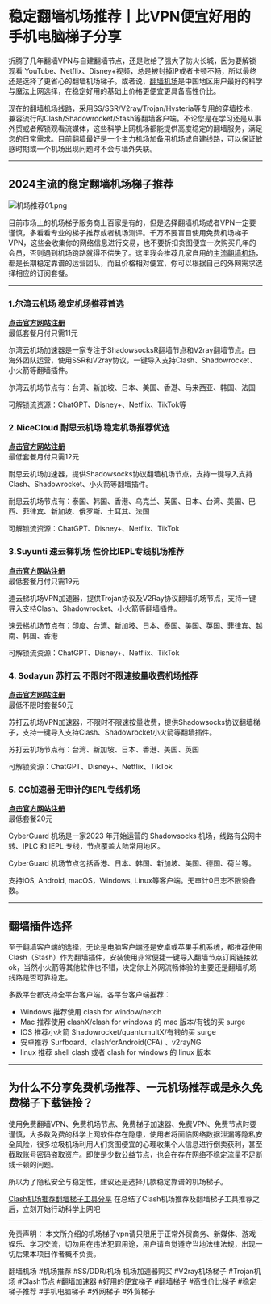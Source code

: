 # 稳定翻墙机场推荐丨比VPN便宜好用的手机电脑梯子分享

折腾了几年翻墙VPN与自建翻墙节点，还是败给了强大了防火长城，因为要解锁观看 YouTube、Netflix、Disney+视频，总是被封掉IP或者卡顿不畅，所以最终还是选择了更省心的翻墙机场梯子。或者说，[翻墙机场](https://2025vpn.gitbook.io/vpn-02)是中国地区用户最好的科学与魔法上网选择，在稳定好用的基础上价格更便宜更具备高性价比。

现在的翻墙机场线路，采用SS/SSR/V2ray/Trojan/Hysteria等专用的穿墙技术，兼容流行的Clash/Shadowrocket/Stash等翻墙客户端。不论您是在学习还是从事外贸或者解锁观看流媒体，这些科学上网机场都能提供高度稳定的翻墙服务，满足您的日常需求。目前翻墙最好是一个主力机场加备用机场或自建线路，可以保证敏感时期或一个机场出现问题时不会与墙外失联。

-----
## 2024主流的稳定翻墙机场梯子推荐

![机场推荐01.png](https://s2.loli.net/2024/03/29/hoxH4bFuD1yiJP2.png)

目前市场上的机场梯子服务商上百家是有的，但是选择翻墙机场或者VPN一定要谨慎，多看看专业的梯子推荐或者机场测评。千万不要盲目使用免费机场梯子VPN，这些会收集你的网络信息进行交易，也不要折扣贪图便宜一次购买几年的会员，否则遇到机场跑路就得不偿失了。这里我会推荐几家自用的[主流翻墙机场](https://gitlab.com/best_vpn1/tizi/-/releases)，都是长期稳定靠谱的运营团队，而且价格相对便宜，你可以根据自己的外网需求选择相应的订阅套餐。

-----

### 1.尔湾云机场 稳定机场推荐首选
[**点击官方网站注册**](https://go.1vpn.cc/ewan)  
最低套餐月付只需11元

尔湾云机场加速器是一家专注于ShadowsocksR翻墙节点和V2ray翻墙节点。由海外团队运营，使用SSR和V2ray协议，一键导入支持Clash、Shadowrocket、小火箭等翻墙插件。

尔湾云机场节点有：台湾、新加坡、日本、美国、香港、马来西亚、韩国、法国

可解锁流资源：ChatGPT、Disney+、Netflix、TikTok等

### 2.NiceCloud 耐思云机场 稳定机场推荐优选
[**点击官方网站注册**](https://go.1vpn.cc/nisi)  
最低套餐月付只需12元

耐思云机场加速器，提供Shadowsocks协议翻墙机场节点，支持一键导入支持Clash、Shadowrocket、小火箭等翻墙插件。

耐思云机场节点有：泰国、韩国、香港、乌克兰、英国、日本、台湾、美国、巴西、菲律宾、新加坡、俄罗斯、土耳其、法国

可解锁流资源：ChatGPT、Disney+、Netflix、TikTok

### 3.Suyunti 速云梯机场 性价比IEPL专线机场推荐
[**点击官方网站注册**](https://go.1vpn.cc/suyu)  
最低套餐月付只需19元

速云梯机场VPN加速器，提供Trojan协议及V2Ray协议翻墙机场节点，支持一键导入支持Clash、Shadowrocket、小火箭等翻墙插件。

速云梯机场节点有：印度、台湾、新加坡、日本、泰国、美国、英国、菲律宾、越南、韩国、香港

可解锁流资源：ChatGPT、Disney+、Netflix、TikTok

### 4. Sodayun 苏打云 不限时不限速按量收费机场推荐
[**点击官方网站注册**](https://go.1vpn.cc/soda)  
最低不限时套餐50元

苏打云机场VPN加速器，不限时不限速按量收费，提供Shadowsocks协议翻墙梯子，支持一键导入支持Clash、Shadowrocket小火箭等翻墙插件。

苏打云机场节点有：台湾、新加坡、日本、香港、美国、英国

可解锁资源：ChatGPT、Disney+、Netflix、TikTok

### 5. CG加速器 无审计的IEPL专线机场
[**点击官方网站注册**](https://go.1vpn.cc/xxfeng)  
最低套餐20元

CyberGuard 机场是一家2023 年开始运营的 Shadowsocks 机场，线路有公网中转、IPLC 和 IEPL 专线，节点覆盖大陆常用地区。

CyberGuard 机场节点包括香港、日本、韩国、新加坡、美国、德国、荷兰等。

支持iOS, Android, macOS，Windows, Linux等客户端。无审计0日志不限设备数。

-----

## 翻墙插件选择

至于翻墙客户端的选择，无论是电脑客户端还是安卓或苹果手机系统，都推荐使用Clash（Stash）作为翻墙插件，安装使用非常便捷一键导入翻墙节点订阅链接就ok，当然小火箭等其他软件也不错，决定你上外网流畅体验的主要还是翻墙机场线路是否可靠稳定。

多数平台都支持全平台客户端。各平台客户端推荐：

* Windows 推荐使用 clash for window/netch
* Mac 推荐使用 clashX/clash for windows 的 mac 版本/有钱的买 surge
* IOS 推荐小火箭 Shadowrocket/quantumultX/有钱的买 surge
* 安卓推荐 Surfboard、clashforAndroid(CFA) 、v2rayNG
* linux 推荐 shell clash 或者 clash for windows 的 linux 版本

-----

## 为什么不分享免费机场推荐、一元机场推荐或是永久免费梯子下载链接？
使用免费翻墙VPN、免费机场节点、免费梯子加速器、免费VPN、免费节点时要谨慎，大多数免费的科学上网软件存在隐患，使用者将面临网络数据泄漏等隐私安全风险，很多垃圾机场利用人们贪图便宜的心理收集个人信息进行倒卖获利，甚至截取账号密码盗取资产。即使是少数公益节点，也会在存在网络不稳定流量不足断线卡顿的问题。

所以为了隐私安全与稳定性，建议还是选择几款稳定靠谱的机场梯子。

[Clash机场推荐翻墙梯子工具分享](https://iheikeji.com)
在总结了Clash机场推荐及翻墙梯子工具推荐之后，立刻开始行动科学上网吧

-----
免责声明： 本文所介绍的机场梯子vpn请只限用于正常外贸商务、新媒体、游戏娱乐、学习交流，切勿用在违法犯罪用途，用户请自觉遵守当地法律法规，出现一切后果本项目作者概不负责。

翻墙机场 #机场推荐 #SS/DDR/机场 机场加速器购买 #V2ray机场梯子 #Trojan机场 #Clash节点 #翻墙加速器 #好用的便宜梯子 #翻墙梯子 #高性价比梯子 #稳定梯子推荐 #手机电脑梯子 #外网梯子 #外贸梯子


